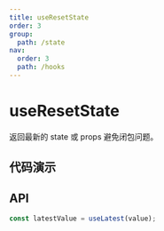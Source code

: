```yaml
---
title: useResetState
order: 3
group:
  path: /state
nav:
  order: 3
  path: /hooks
---
```


# useResetState

返回最新的 state 或 props 避免闭包问题。

## 代码演示

## API

```typescript
const latestValue = useLatest(value);
```
